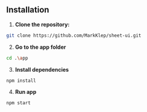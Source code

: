 ## Installation

1. **Clone the repository:**

```bash
git clone https://github.com/MarkKlep/sheet-ui.git
```

2. **Go to the app folder**

```bash
cd .\app
```

3. **Install dependencies**

```bash
npm install
```

4. **Run app**

```bash
npm start
```

